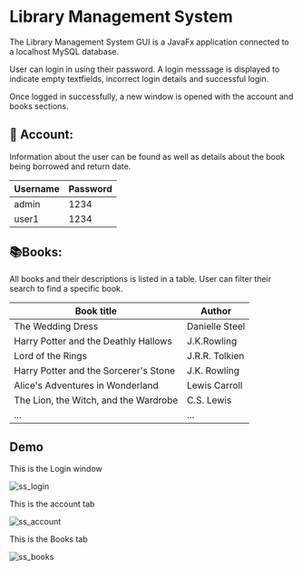 # Library Management System

The Library Management System GUI is a JavaFx application connected to a localhost MySQL database.

User can login in using their password.
A login messsage is displayed to indicate empty textfields, incorrect login details and successful login.

Once logged in successfully, a new window is opened with the account and books sections.

## :moyai: __Account:__

Information about the user can be found as well as details about the book being borrowed and return date.

| Username |  Password  |
|---------|----------|
| admin   |   1234    |
| user1   |   1234    |


## :books:__Books:__ 

All books and their descriptions is listed in a table. User can filter their search to find a specific book.

| Book title |  Author  |
|---------|----------|
| The Wedding Dress   |   Danielle Steel    |
| Harry Potter and the Deathly Hallows   |   J.K.Rowling    |
| Lord of the Rings   |   J.R.R. Tolkien    |
| Harry Potter and the Sorcerer's Stone   |   J.K. Rowling    |
| Alice's Adventures in Wonderland   |   Lewis Carroll    |
| The Lion, the Witch, and the Wardrobe   |   C.S. Lewis    |
| ... | ... |

## Demo

This is the Login window

![ss_login](https://user-images.githubusercontent.com/84242585/141359230-5768e089-392f-4c88-8c9f-106d9cbe8d58.png)

This is the account tab

![ss_account](https://user-images.githubusercontent.com/84242585/141359430-71b9e6a2-e18e-404e-bf64-a0321b7e6ee7.png) 

This is the Books tab

![ss_books](https://user-images.githubusercontent.com/84242585/141359513-aa461b3c-7001-4d5a-8987-777f7e780536.png)
